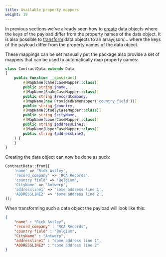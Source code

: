 ```yaml
---
title: Available property mappers
weight: 19
---
```


In previous sections we've already seen how
to [create](/docs/laravel-data/v4/as-a-data-transfer-object/mapping-property-names) data objects where the keys of the
payload differ from the property names of the data object. It is also possible
to [transform](/docs/laravel-data/v4/as-a-resource/mapping-property-names) data objects to an
array/json/... where the keys of the payload differ from the property names of the data object.

These mappings can be set manually put the package also provide a set of mappers that can be used to automatically map
property names:

```php
class ContractData extends Data
{
    public function __construct(
        #[MapName(CamelCaseMapper::class)]
        public string $name,
        #[MapName(SnakeCaseMapper::class)]
        public string $recordCompany,
        #[MapName(new ProvidedNameMapper('country field'))]
        public string $country,
        #[MapName(StudlyCaseMapper::class)]
        public string $cityName,
        #[MapName(LowerCaseMapper::class)]
        public string $addressLine1,
        #[MapName(UpperCaseMapper::class)]
        public string $addressLine2,
    ) {
    }
}
```

Creating the data object can now be done as such:

```php
ContractData::from([
    'name' => 'Rick Astley',
    'record_company' => 'RCA Records',
    'country field' => 'Belgium',
    'CityName' => 'Antwerp',
    'addressline1' => 'some address line 1',
    'ADDRESSLINE2' => 'some address line 2',
]);
```

When transforming such a data object the payload will look like this:

```json
{
    "name" : "Rick Astley",
    "record_company" : "RCA Records",
    "country field" : "Belgium",
    "CityName" : "Antwerp",
    "addressline1" : "some address line 1",
    "ADDRESSLINE2" : "some address line 2"
}
```
